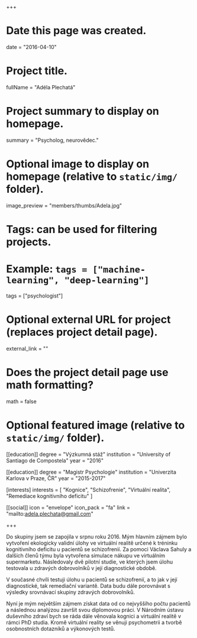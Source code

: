 +++
# Date this page was created.
date = "2016-04-10"

# Project title.
fullName = "Adéla Plechatá"

# Project summary to display on homepage.
summary = "Psycholog, neurovědec."

# Optional image to display on homepage (relative to `static/img/` folder).
image_preview = "members/thumbs/Adela.jpg"

# Tags: can be used for filtering projects.
# Example: `tags = ["machine-learning", "deep-learning"]`
tags = ["psychologist"]

# Optional external URL for project (replaces project detail page).
external_link = ""

# Does the project detail page use math formatting?
math = false

# Optional featured image (relative to `static/img/` folder).

[[education]]
    degree = "Výzkumná stáž"
    institution = "University of Santiago de Compostela"
    year = "2016"

[[education]]
    degree = "Magistr Psychologie"
    institution = "Univerzita Karlova v Praze, ČR"
    year = "2015-2017"

[interests]
  interests = [
      "Kognice",
      "Schizofrenie",
      "Virtuální realita",
      "Remediace kognitivního deficitu"
  ]

[[social]]
    icon = "envelope"
    icon_pack = "fa"
    link = "mailto:adela.plechata@gmail.com"


+++

Do skupiny jsem se zapojila v srpnu roku 2016. Mým hlavním zájmem bylo vytvoření ekologicky validní úlohy ve virtuální realitě určené k tréninku kognitivního deficitu u pacientů se schizofrenií. Za pomoci Václava Sahuly a dalších členů týmu byla vytvořena simulace nákupu ve virtuálním supermarketu. Následovaly dvě pilotní studie, ve kterých jsem úlohu testovala u zdravých dobrovolníků v její diagnostické obdobě. 

V současné chvíli testuji úlohu u pacientů se schizofrenií, a to jak v její diagnostické, tak remediační variantě. Data budu dále porovnávat s výsledky srovnávací skupiny zdravých dobrovolníků.

Nyní je mým největším zájmem získat data od co nejvyššího počtu pacientů a následnou analýzou završit svou diplomovou práci. V Národním ústavu duševního zdraví bych se ráda dále věnovala kognici a virtuální realitě v rámci PhD studia. Kromě virtuální reality se věnuji psychometrii a tvorbě osobnostních dotazníků a výkonových testů. 